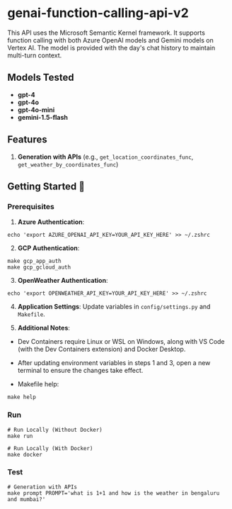 # genai-function-calling-api-v2

This API uses the Microsoft Semantic Kernel framework. It supports function calling with both Azure OpenAI models and Gemini models on Vertex AI. The model is provided with the day's chat history to maintain multi-turn context.

## Models Tested

- **gpt-4**
- **gpt-4o**
- **gpt-4o-mini**
- **gemini-1.5-flash**

## Features

1. **Generation with APIs** (e.g., `get_location_coordinates_func`, `get_weather_by_coordinates_func`)

## Getting Started 🚀

### Prerequisites

1. **Azure Authentication**:

```
echo 'export AZURE_OPENAI_API_KEY=YOUR_API_KEY_HERE' >> ~/.zshrc
```

2. **GCP Authentication**:

```
make gcp_app_auth
make gcp_gcloud_auth
```

3. **OpenWeather Authentication**:

```
echo 'export OPENWEATHER_API_KEY=YOUR_API_KEY_HERE' >> ~/.zshrc
```

4. **Application Settings**: Update variables in `config/settings.py` and `Makefile`.

5. **Additional Notes**:

- Dev Containers require Linux or WSL on Windows, along with VS Code (with the Dev Containers extension) and Docker Desktop.
- After updating environment variables in steps 1 and 3, open a new terminal to ensure the changes take effect.

- Makefile help:

```
make help
```

### Run

```
# Run Locally (Without Docker)
make run

# Run Locally (With Docker)
make docker

```

### Test

```
# Generation with APIs
make prompt PROMPT='what is 1+1 and how is the weather in bengaluru and mumbai?'

```
